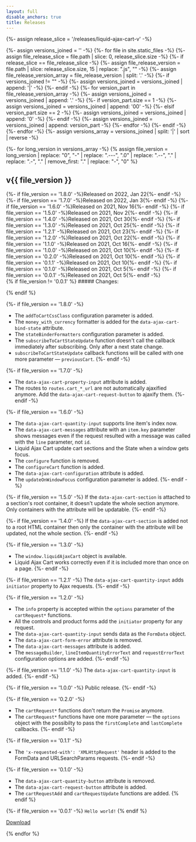 ```yaml
---
layout: full
disable_anchors: true
title: Releases
---
```


<div class="release-list">
{%- assign release_slice = '/releases/liquid-ajax-cart-v' -%}

{%- assign versions_joined = '' -%}
{%- for file in site.static_files -%}
	{%- assign file_release_slice = file.path | slice: 0, release_slice.size -%}
	{%- if release_slice == file_release_slice -%}
		{%- assign file_release_version = file.path | slice: release_slice.size, 15 | replace: ".js", "" -%}
		{%- assign file_release_version_array = file_release_version | split: '.' -%}
		{%- if versions_joined != "" -%}
			{%- assign versions_joined = versions_joined | append: '|' -%}
		{%- endif -%}
		{%- for version_part in file_release_version_array -%}
			{%- assign versions_joined = versions_joined | append: '.' -%}
			{%- if version_part.size == 1 -%}
				{%- assign versions_joined = versions_joined | append: '00' -%}
			{%- elsif version_part.size == 2 -%}
				{%- assign versions_joined = versions_joined | append: '0' -%}
			{%- endif -%}
			{%- assign versions_joined = versions_joined | append: version_part -%}
		{%- endfor -%}
	{%- endif -%}
{%- endfor -%}
{%- assign versions_array = versions_joined | split: '|' | sort | reverse -%}

{%- for long_version in versions_array -%}
{% assign file_version = long_version | replace: "0", "-" | replace: ".---", ".0"  | replace: ".--", "." | replace: ".-", "." | remove_first: "." | replace: "-", "0" %}

<div class="release">
	<div class="release__heading">
		<h2 class="release__version">v{{ file_version }}</h2>
		<div class="release__date">
			{%- if file_version == '1.8.0' -%}Released on 2022, Jan 22{%- endif -%}
			{%- if file_version == '1.7.0' -%}Released on 2022, Jan 3{%- endif -%}
			{%- if file_version == '1.6.0' -%}Released on 2021, Nov 16{%- endif -%}
			{%- if file_version == '1.5.0' -%}Released on 2021, Nov 2{%- endif -%}
			{%- if file_version == '1.4.0' -%}Released on 2021, Oct 30{%- endif -%}
			{%- if file_version == '1.3.0' -%}Released on 2021, Oct 25{%- endif -%}
			{%- if file_version == '1.2.1' -%}Released on 2021, Oct 23{%- endif -%}
			{%- if file_version == '1.2.0' -%}Released on 2021, Oct 22{%- endif -%}
			{%- if file_version == '1.1.0' -%}Released on 2021, Oct 16{%- endif -%}
			{%- if file_version == '1.0.0' -%}Released on 2021, Oct 10{%- endif -%}
			{%- if file_version == '0.2.0' -%}Released on 2021, Oct 10{%- endif -%}
			{%- if file_version == '0.1.1' -%}Released on 2021, Oct 10{%- endif -%}
			{%- if file_version == '0.1.0' -%}Released on 2021, Oct 5{%- endif -%}
			{%- if file_version == '0.0.1' -%}Released on 2021, Oct 5{%- endif -%}
		</div>
	</div>

<div class="release__description" markdown="1">
{% if file_version != '0.0.1' %}
##### Changes:

{% endif %}

{%- if file_version == '1.8.0' -%}
* The `addToCartCssClass` configuration parameter is added.
* The `money_with_currency` formatter is added for the `data-ajax-cart-bind-state` attribute.
* The `stateBinderFormatters` configuration parameter is added.
* The `subscribeToCartStateUpdate` function doesn't call the callback immediately after subscribing. Only after a next state change.
* `subscribeToCartStateUpdate` callback functions will be called with one more parameter — `previousCart`.
{%- endif -%}

{%- if file_version == '1.7.0' -%}
* The `data-ajax-cart-property-input` attribute is added.
* The routes to `routes.cart_*_url` are not automatically ajaxified anymore. Add the `data-ajax-cart-request-button` to ajaxify them.
{%- endif -%}

{%- if file_version == '1.6.0' -%}
* The `data-ajax-cart-quantity-input` supports line item's index now.
* The `data-ajax-cart-messages` attribute with an `item.key` parameter shows messages even if the request resulted with a message was called with the `line` parameter, not `id`.
* Liquid Ajax Cart update cart sections and the State when a window gets focus. 
* The `configure` function is removed.
* The `configureCart` function is added.
* The `data-ajax-cart-configuration` attribute is added.
* The `updateOnWindowFocus` configuration parameter is added.
{%- endif -%}

{%- if file_version == '1.5.0' -%}
If the `data-ajax-cart-section` is attached to a section's root container, it doesn't update the whole section anymore. Only containers with the attribute will be updatable.
{%- endif -%}


{%- if file_version == '1.4.0' -%}
If the `data-ajax-cart-section` is added not to a root HTML container then only the container with the attribute will be updated, not the whole section.
{%- endif -%}

{%- if file_version == '1.3.0' -%}
* The `window.liquidAjaxCart` object is available.
* Liquid Ajax Cart works correctly even if it is included more than once on a page.
{%- endif -%}

{%- if file_version == '1.2.1' -%}
The `data-ajax-cart-quantity-input` adds `initiator` property to Ajax requests.
{%- endif -%}

{%- if file_version == '1.2.0' -%}
* The `info` property is accepted within the `options` parameter of the `cartRequest*` functions.
* All the controls and product forms add the `initiator` property for any request.
* The `data-ajax-cart-quantity-input` sends data as the `FormData` object.
* The `data-ajax-cart-form-error` attribute is removed.
* The `data-ajax-cart-messages` attribute is added.
* The `messageBuilder`, `lineItemQuantityErrorText` and `requestErrorText` configuration options are added.
{%- endif -%}

{%- if file_version == '1.1.0' -%}
The `data-ajax-cart-quantity-input` is added.
{%- endif -%}

{%- if file_version == '1.0.0' -%}
Public release.
{%- endif -%}

{%- if file_version == '0.2.0' -%}
* The `cartRequest*` functions don't return the `Promise` anymore.
* The `cartRequest*` functions have one more parameter — the `options` object with the possibilty to pass the `firstComplete` and `lastComplete` callbacks.
{%- endif -%}

{%- if file_version == '0.1.1' -%}
* The `'x-requested-with': 'XMLHttpRequest'` header is added to the FormData and URLSearchParams requests.
{%- endif -%}

{%- if file_version == '0.1.0' -%}
* The `data-ajax-cart-quantity-button` attribute is removed.
* The `data-ajax-cart-request-button` attribute is added.
* The `cartRequestAdd` and `cartRequestUpdate` functions are added.
{% endif %}

{%- if file_version == '0.0.1' -%}
`Hello world!`
{% endif %}

<div class="release__download-wrapper">
	<a download href="{{ release_slice | append: file_version | append: '.js' }}" class="release__download-btn">
		Download
	</a>
</div>

</div>

	
</div>

{% endfor %}
</div>